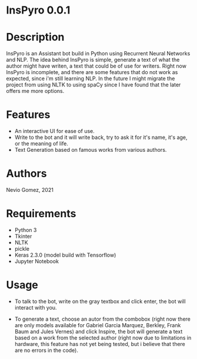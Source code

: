 InsPyro 0.0.1
=============

Description
===========

InsPyro is an Assistant bot build in Python using Recurrent Neural Networks and NLP. The idea behind InsPyro is simple, generate a text of what the author might have writen, a text that could be of use for writers. Right now InsPyro is incomplete, and there are some features that do not work as expected, since i'm still learning NLP. In the future I might migrate the project from using NLTK to using spaCy since I have found that the later offers me more options.

Features
========

* An interactive UI for ease of use.
* Write to the bot and it will write back, try to ask it for it's name, it's age, or the meaning of life.
* Text Generation based on famous works from various authors.

Authors
=======

Nevio Gomez, 2021

Requirements
============

* Python 3
* Tkinter
* NLTK
* pickle
* Keras 2.3.0 (model build with Tensorflow)
* Jupyter Notebook

Usage
=====

* To talk to the bot, write on the gray textbox and click enter, the bot will interact with you.

* To generate a text, choose an autor from the combobox (right now there are only models available for Gabriel Garcia Marquez, Berkley, Frank Baum and Jules Vernes) and click Inspire, the bot will generate a text based on a work from the selected author (right now due to limitations in hardware, this feature has not yet being tested, but i believe that there are no errors in the code).
